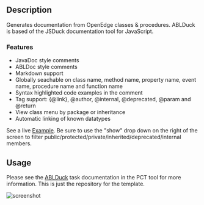 ## Description

Generates documentation from OpenEdge classes & procedures. ABLDuck is based of the JSDuck documentation tool for JavaScript.

### Features
* JavaDoc style comments
* ABLDoc style comments
* Markdown support
* Globally seachable on class name, method name, property name, event name, procedure name and function name
* Syntax highlighted code examples in the comment
* Tag support: {@link}, @author, @internal, @deprecated, @param and @return
* View class menu by package or inheritance
* Automatic linking of known datatypes

See a live [Example](https://spazzymoto.github.io/ablduck-example). Be sure to use the "show" drop down on the right of the screen to filter public/protected/private/inherited/deprecated/internal members.

## Usage

Please see the [ABLDuck](https://github.com/Riverside-Software/pct/wiki/ABLDuck) task documentation in the PCT tool for more information. This is just the repository for the template.

![screenshot](https://raw.githubusercontent.com/spazzymoto/ablduck/master/screenshot.png)
